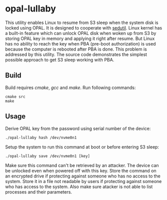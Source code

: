 # opal-lullaby
This utility enables Linux to resume from S3 sleep when the system disk is locked using OPAL. It is designed to cooperate with [sedutil](https://github.com/Drive-Trust-Alliance/sedutil). Linux kernel has a built-in feature which can unlock OPAL disk when woken up from S3 by storing OPAL key in memory and applying it right after resume. But Linux has no ability to reach the key when PBA (pre-boot authorization) is used because the computer is rebooted after PBA is done. This problem is addressed by this utility. The source code demonstrates the simplest possible approach to get S3 sleep working with PBA.

## Build
Build requires *cmake*, *gcc* and *make*. Run following commands:
```
cmake src
make
```

## Usage
Derive OPAL key from the password using serial number of the device:
```
./opal-lullaby hash /dev/nvme0n1
```
Setup the system to run this command at boot or before entering S3 sleep:
```
./opal-lullaby save /dev/nvme0n1 [key]
```
Make sure this command can't be retrieved by an attacker. The device can be unlocked even when powered off with this key. Store the command on an encrypted drive if protecting against someone who has no access to the system. Store it in a file not readable by users if protecting against someone who has access to the system. Also make sure atacker is not able to list processes and their parameters.
